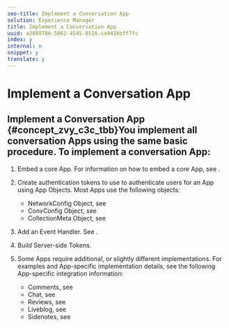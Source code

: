 ```yaml
---
seo-title: Implement a Conversation App
solution: Experience Manager
title: Implement a Conversation App
uuid: a2889706-5062-4545-8516-ca941bbff7fc
index: y
internal: n
snippet: y
translate: y
---
```


# Implement a Conversation App

## Implement a Conversation App {#concept_zvy_c3c_tbb}You implement all conversation Apps using the same basic procedure. To implement a conversation App:

1. Embed a core App. For information on how to embed a core App, see [](c_using_livefyre.js_to_create_customize_and_use_apps_on_your_site.md#c_using_livefyre.js_to_create_customize_and_use_apps_on_your_site).
1. Create authentication tokens to use to authenticate users for an App using App Objects. Most Apps use the following objects:
    * NetworkConfig Object, see [](c_networkconfig_object.md#c_networkconfig_object)
    * ConvConfig Object, see [](c_convconfig_object.md#c_convconfig_object)
    * CollectionMeta Object, see [](c_collectionmeta_object.md#c_collectionmeta_object)

1. Add an Event Handler. See [](c_adding_an_event_handler.md#c_adding_an_event_handler).
1. Build Server-side Tokens.
1. Some Apps require additional, or slightly different implementations. For examples and App-specific implementation details, see the following App-specific integration information:
    * Comments, see [](#concept_twr_xyd_tbb)
    * Chat, see [](c_chat_integration.md#c_chat_integration)
    * Reviews, see [](c_reviews_integration.md#c_reviews_integration)
    * Liveblog, see [](c_live_blog_integration.md#c_live_blog_integration)
    * Sidenotes, see [](r_sidenotes_integration.md#r_sidenotes_integration)

